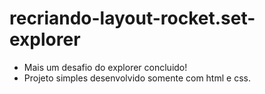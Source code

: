 # recriando-layout-rocket.set-explorer

- Mais um desafio do explorer concluido!
- Projeto simples desenvolvido somente com html e css.
